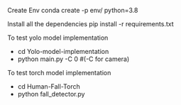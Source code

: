 Create Env 
conda create -p env/ python=3.8

Install all the dependencies
pip install -r requirements.txt


To test yolo model implementation
- cd Yolo-model-implementation
- python main.py -C 0  #(-C for camera)


To test torch model implementation
- cd Human-Fall-Torch
- python fall_detector.py
